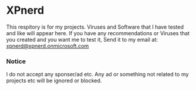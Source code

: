 # XPnerd
This respitory is for my projects. Viruses and Software that I have tested and like will appear here. If you have any recommendations or Viruses that you created and you want me to test it, Send it to my email at: xpnerd@xpnerd.onmicrosoft.com
### Notice
I do not accept any sponser/ad etc. Any ad or something not related to my projects etc will be ignored or blocked.
